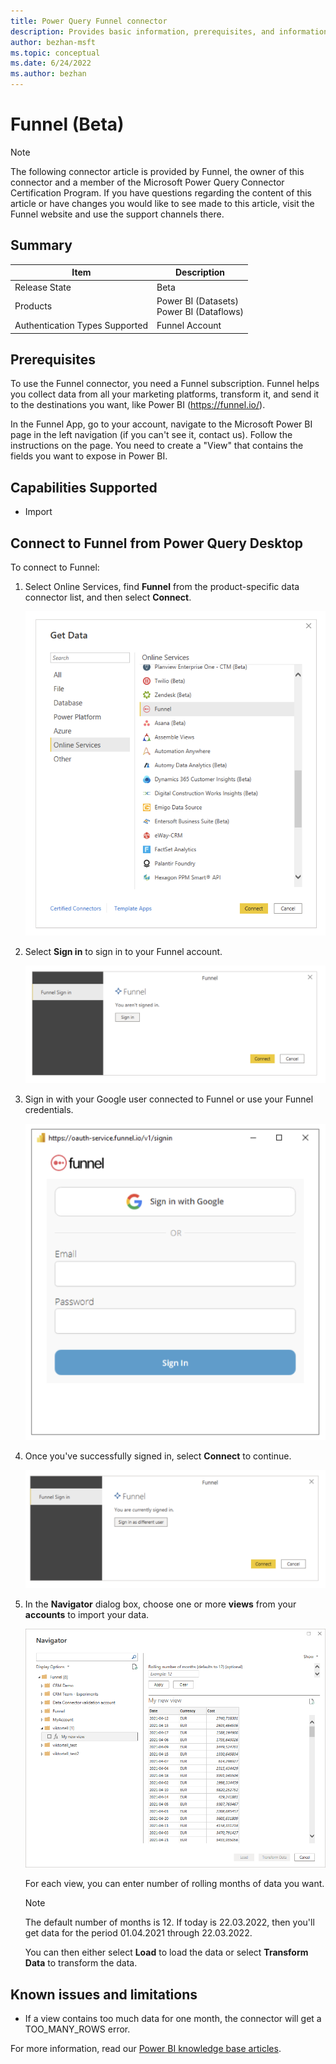 ```yaml
---
title: Power Query Funnel connector
description: Provides basic information, prerequisites, and information on how to connect to your Funnel data, along with a list of known issues and limitations.
author: bezhan-msft
ms.topic: conceptual
ms.date: 6/24/2022
ms.author: bezhan
---
```


# Funnel (Beta)

>[!Note]
>The following connector article is provided by Funnel, the owner of this connector and a member of the Microsoft Power Query Connector Certification Program. If you have questions regarding the content of this article or have changes you would like to see made to this article, visit the Funnel website and use the support channels there.

## Summary

| Item | Description |
| ---- | ----------- |
| Release State | Beta |
| Products | Power BI (Datasets)<br/>Power BI (Dataflows) |
| Authentication Types Supported | Funnel Account |

## Prerequisites

To use the Funnel connector, you need a Funnel subscription. Funnel helps you collect data from all your marketing platforms, transform it, and send it to the destinations you want, like Power BI (https://funnel.io/).

In the Funnel App, go to your account, navigate to the Microsoft Power BI page in the left navigation (if you can't see it, contact us). Follow the instructions on the page. You need to create a "View" that contains the fields you want to expose in Power BI.

## Capabilities Supported

* Import

## Connect to Funnel from Power Query Desktop

To connect to Funnel:

1. Select Online Services, find **Funnel** from the product-specific data connector list, and then select **Connect**.

   [![Select Funnel Connector.](./media/funnel/funnel_connector.png)](./media/funnel/funnel_connector.png#lightbox)

1. Select **Sign in** to sign in to your Funnel account.

   ![Sign in to your Funnel account.](media/funnel/funnel_sign_in_1.png)

1. Sign in with your Google user connected to Funnel or use your Funnel credentials.

   ![Sign in to your Funnel account step 2.](media/funnel/funnel_sign_in_2.png)

1. Once you've successfully signed in, select **Connect** to continue.

   ![Successfully signed in to your Funnel account.](media/funnel/funnel_sign_in_3.png)

1. In the **Navigator** dialog box, choose one or more **views** from your **accounts** to import your data.

   [![Choose "views" from accounts.](media/funnel/funnel_navigation_table.png)](media/funnel/funnel_navigation_table.png#lightbox)

   For each view, you can enter number of rolling months of data you want.

   > [!NOTE]
   > The default number of months is 12. If today is 22.03.2022, then you'll get data for the period 01.04.2021 through 22.03.2022.

   You can then either select **Load** to load the data or select **Transform Data** to transform the data.

## Known issues and limitations

* If a view contains too much data for one month, the connector will get a TOO_MANY_ROWS error.

For more information, read our [Power BI knowledge base articles](https://help.funnel.io/en/?q=powerbi).
